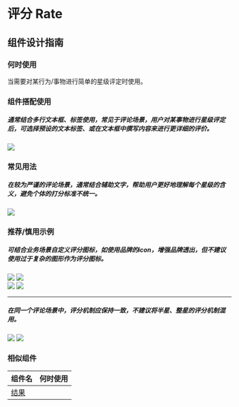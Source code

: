 # 评分 Rate

## 组件设计指南

### 何时使用

当需要对某行为/事物进行简单的星级评定时使用。

### 组件搭配使用

##### 通常结合多行文本框、标签使用，常见于评论场景，用户对某事物进行星级评定后，可选择预设的文本标签、或在文本框中撰写内容来进行更详细的评价。

<div class="legend">
  <div class="item">
    <img src="https://oteam-tdesign-1258344706.cos.ap-guangzhou.myqcloud.com/site/design/mobile-guide/Rate%201.png" />
  </div>
</div>

### 常见用法

##### 在较为严谨的评论场景，通常结合辅助文字，帮助用户更好地理解每个星级的含义，避免个体的打分标准不统一。

<div class="legend">
  <div class="item">
    <img src="https://oteam-tdesign-1258344706.cos.ap-guangzhou.myqcloud.com/site/design/mobile-guide/Rate%202.png" />
  </div>
</div>

### 推荐/慎用示例

##### 可结合业务场景自定义评分图标，如使用品牌的icon，增强品牌透出，但不建议使用过于复杂的图形作为评分图标。

<div class="legend">
  <div class="item">
    <img src="https://oteam-tdesign-1258344706.cos.ap-guangzhou.myqcloud.com/site/design/mobile-guide/Rate%203-1.png" />
    <img class="tag" src="https://oteam-tdesign-1258344706.cos.ap-guangzhou.myqcloud.com/site/doc/good.png" />
  </div>

  <div class="item">
    <img src="https://oteam-tdesign-1258344706.cos.ap-guangzhou.myqcloud.com/site/design/mobile-guide/Rate%203-2.png" />
    <img class="tag" src="https://oteam-tdesign-1258344706.cos.ap-guangzhou.myqcloud.com/site/doc/bad.png" />
  </div>
</div>

<hr />

##### 在同一个评论场景中，评分机制应保持一致，不建议将半星、整星的评分机制混用。
<div class="legend">
  <div class="item">
    <img src="https://oteam-tdesign-1258344706.cos.ap-guangzhou.myqcloud.com/site/design/mobile-guide/Rate%204.png" />
    <img class="tag" src="https://oteam-tdesign-1258344706.cos.ap-guangzhou.myqcloud.com/site/doc/bad.png" />
  </div>
</div>


### 相似组件

| 组件名 | 何时使用                             |
| :----- | :----------------------------------- |
| [结果](.result) |  |
